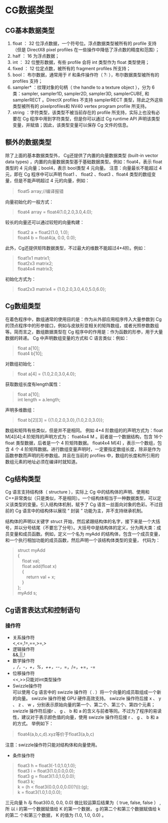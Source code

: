 # CG数据类型
## CG基本数据类型
1. float ： 32 位浮点数据，一个符号位。浮点数据类型被所有的 profile 支持（但是 DirectX8 pixel profiles 在一些操作中降低了浮点数的精度和范围）； 
2. half ： 16 为浮点数据； 
3. int ： 32 位整形数据，有些 profile 会将 int 类型作为 float 类型使用； 
4. fixed ： 12 位定点数，被所有的 fragment profiles 所支持； 
5. bool： 布尔数据，通常用于 if 和条件操作符（ ?: ），布尔数据类型被所有的profiles 支持； 
6. sampler* ：纹理对象的句柄（ the handle to a texture object ），分为 6 类：sampler, sampler1D, sampler2D, sampler3D, samplerCUBE, 和 samplerRECT 。DirectX profiles 不支持 samplerRECT 类型，除此之外这些类型被所有的 pixelprofiles和 NV40 vertex program profile 所支持。 
7. string ：字符类型，该类型不被当前存在的 profile 所支持，实际上也没有必要在 Cg 程序中用到字符类型，但是你可以通过 Cg runtime API 声明该类型变量，并赋值；因此，该类型变量可以保存 Cg 文件的信息。

## 额外的数据类型
除了上面的基本数据类型外， Cg还提供了内置的向量数据类型 (built-in vector data types) ，内置的向量数据类型基于基础数据类型。例如：float4，表示 float 类型的 4 元向量；bool4，表示 bool类型 4 元向量。 
注意：向量最长不能超过 4 元，即在 Cg 程序中可以声明 float1 、 float2 、float3 、float4 类型的数组变量，但是不能声明超过 4 元的向量，例如：
> float5 array;//编译报错

向量初始化的一般方式：
> float4 array = float4(1.0,2.0,3.0,4.0);

较长的向量还可以通过较短的向量构建：
> float2 a = float2(1.0, 1.0);  
  float4 b = float4(a, 0.0, 0.0);

此外，Cg还提供矩阵数据类型，不过最大的维数不能超过4*4阶。例如：
>float1x1 matrix1;  
float2x3 matrix2;  
float4x4 matrix3;

初始化方式为：
>float2x3 matrix4 = {1.0,2.0,3.0,4.0,5.0,6.0};
## Cg数组类型
在着色程序中，数组通常的使用目的是：作为从外部应用程序传入大量参数到 Cg 的顶点程序中的形参接口，例如与皮肤形变相关的矩阵数组，或者光照参数数组等。简而言之，数组数据类型在 Cg 程序中的作用是：作为函数的形参，用于大量数据的转递。 
Cg 中声明数组变量的方式和 C 语言类似：例如：
>float a[10];  
float4 b[10];

对数组初始化：
>float a[4] = {1.0,2.0,3.0,4.0};

获取数组长度有length属性：
>float a[10];  
int length = a.length;

声明多维数组：
>float b[2][3] = {{1.0,2.0,3.0},{1.0,2.0,3.0}};

数组和矩阵有些类似，但是并不是相同。 例如 4*4 阶数组的的声明方式为：float M[4][4];4 阶矩阵的声明方式为： float4x4 M 。前者是一个数据结构，包含 16个 float 类型数据，后者是一个 4 阶矩阵数据。 float4x4 M[4] ，表示一个数组，包含 4 个 4 阶矩阵数据。进行数组变量声明时，一定要指定数组长度，除非是作为函数参数而声明的形参数组。并且在当前的 profiles 中，数组的长度和所引用的数组元素的地址必须在编译时就知道。
## Cg结构类型
Cg 语言支持结构体（ structure ），实际上 Cg 中的结构体的声明、使用和 C++非常类似（只是类似，不是相同）。一个结构体相当于一种数据类型，可以定义该类型的变量。引入结构体机制，赋予了 Cg 语言一丝面向对象的色彩。不过目前的 Cg 语言中的结构体以展现 “ 封装 ” 功能为主，并不支持继承机制。

结构体的声明以关键字 struct 开始，然后紧跟结构体的名字，接下来是一个大括号，并以分号结尾（不要忘了分号）。大括号中是结构体的定义，分为两大类：成员变量和成员函数。例如，定义一个名为 myAdd 的结构体，包含一个成员变量，和一个执行相加功能的成员函数，然后声明一个该结构体类型的变量， 
代码为：
>struct myAdd  
{  
    &emsp;float val;  
    &emsp;float add(float x)  
    &emsp;{  
        &emsp;&emsp;return val + x;  
    &emsp;}  
};  
myAdd s;
## Cg语言表达式和控制语句
### 操作符
* 关系操作符  
<,<=,!=,==,>=,>
* 逻辑操作符  
&&,||,!
* 数学操作符  
*，/，-，+，%，++，--，*=，/=，+=，-=
* 位移操作符  
<<,>>只能对int类型操作
* Swizzle操作符  
可以使用 Cg 语言中的 swizzle 操作符（ . ）将一个向量的成员取组成一个新的向量。 swizzle 操作符被 GPU 硬件高效支持。 swizzle 操作符后接 x 、 y 、 z 、 w ，分别表示原始向量的第一个、第二个、第三个、第四个元素； swizzle 操作符后接r 、 g 、 b 和 a 的含义与前者等同。不过为了程序的易读性，建议对于表示颜色值的向量，使用 swizzle 操作符后接 r 、 g 、 b 和 a 的方式。 
举例如下：
> float4(a,b,c,d).xyz等价于float3(a,b,c)

注意：swizzle操作符只能对结构体和向量使用。
* 条件操作符
> float3 h = float3(-1.0,1.0,1.0);  
float3 i = float3(1.0,0.0,0.0);  
float3 g = float3(1.0,1.0,0.0);  
float3 k;  
k = (h < float3(0.0,0.0,0.0))?(i):(g);  
k = float3(1.0,1.0,0.0);

三元向量 h 与 float3(0.0, 0.0, 0.0) 做比较运算后结果为（ true, false, false ） , 所 
以 i 的第一个数据赋值给 K 的第一个数据， g 的第二个和第三个数据赋值给 k 的第二 
个和第三个数据， K 的值为 (1.0, 1.0, 0.0) 。 

